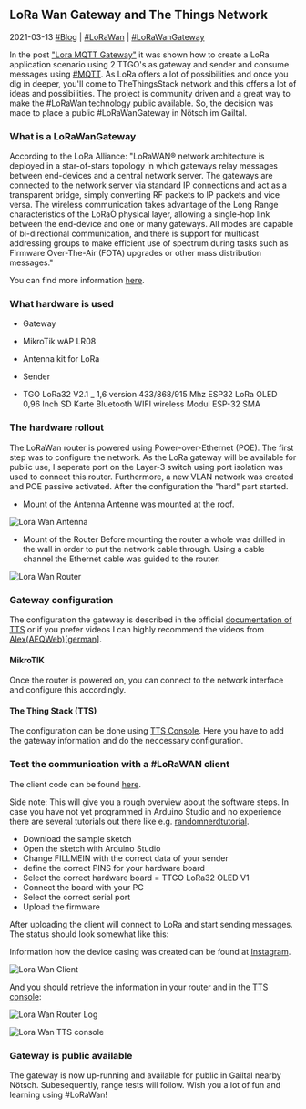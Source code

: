 ## LoRa Wan Gateway and The Things Network
2021-03-13 [#Blog](/index) | [#LoRaWan](/posts/lorawangateway) | [#LoRaWanGateway](/posts/lorawangateway)

In the post ["Lora MQTT Gateway"](/posts/loragateway) it was shown how to create a LoRa application scenario using 2 TTGO's as gateway and sender and consume messages using [#MQTT](https://en.wikipedia.org/wiki/MQTT). As LoRa offers a lot of possibilities and once you dig in deeper, you'll come to TheThingsStack network and this offers a lot of ideas and possibilities. The project is community driven and a great way to make the #LoRaWan technology public available. So, the decision was made to place a public #LoRaWanGateway in Nötsch im Gailtal.

### What is a LoRaWanGateway
According to the LoRa Alliance:
"LoRaWAN® network architecture is deployed in a star-of-stars topology in which gateways relay messages between end-devices and a central network server. The gateways are connected to the network server via standard IP connections and act as a transparent bridge, simply converting RF packets to IP packets and vice versa. The wireless communication takes advantage of the Long Range characteristics of the LoRaÒ physical layer, allowing a single-hop link between the end-device and one or many gateways. All modes are capable of bi-directional communication, and there is support for multicast addressing groups to make efficient use of spectrum during tasks such as Firmware Over-The-Air (FOTA) upgrades or other mass distribution messages."

You can find more information [here](https://lora-alliance.org/about-lorawan/).

### What hardware is used
* Gateway
 * MikroTik wAP LR08
 * Antenna kit for LoRa

* Sender
 * TGO LoRa32 V2.1 _ 1,6 version 433/868/915 Mhz ESP32 LoRa OLED 0,96 Inch SD Karte Bluetooth WIFI wireless Modul ESP-32 SMA

### The hardware rollout
The LoRaWan router is powered using Power-over-Ethernet (POE). The first step was to configure the network. As the LoRa gateway will be available for public use, I seperate port on the Layer-3 switch using port isolation was used to connect this router. Furthermore, a new VLAN network was created and POE passive activated. After the configuration the "hard" part started. 

* Mount of the Antenna
Antenne was mounted at the roof.

![Lora Wan Antenna](/assets/lorawanantenna.jpg "Lora Wan Antenna")

* Mount of the Router
Before mounting the router a whole was drilled in the wall in order to put the network cable through. Using a cable channel the Ethernet cable was guided to the router.

![Lora Wan Router](/assets/lorawanrouter.jpg "Lora Wan Router")

### Gateway configuration 

The configuration the gateway is described in the official [documentation of TTS](https://www.thethingsindustries.com/stack/) or if you prefer videos I can highly recommend the videos from [Alex(AEQWeb)[german]](https://www.youtube.com/playlist?list=PLoMSZGQFQMtJLmsb9uxYqV5bgl6aCvxsX).

#### MikroTIK
Once the router is powered on, you can connect to the network interface and configure this accordingly.

#### The Thing Stack (TTS)
The configuration can be done using [TTS Console](https://eu1.cloud.thethings.network/). Here you have to add the gateway information and do the neccessary configuration. 

### Test the communication with a #LoRaWAN client

The client code can be found [here](https://github.com/achildrenmile/lorastuff/tree/master/lorawansensor/lorawansensor). 

Side note: This will give you a rough overview about the software steps. In case you have not yet programmed in Arduino Studio and no experience there are several tutorials out there like e.g. [randomnerdtutorial](https://randomnerdtutorials.com/getting-started-with-esp32/).


* Download the sample sketch
* Open the sketch with Arduino Studio
* Change FILLMEIN with the correct data of your sender
* define the correct PINS for your hardware board
* Select the correct hardware board = TTGO LoRa32 OLED V1 
* Connect the board with your PC
* Select the correct serial port
* Upload the firmware

After uploading the client will connect to LoRa and start sending messages. The status should look somewhat like this:

Information how the device casing was created can be found at [Instagram](https://www.instagram.com/p/CMK0TMnrHHH).

![Lora Wan Client](/assets/lorawanclient.jpg "Lora Wan Client")

And you should retrieve the information in your router and in the [TTS console](https://eu1.cloud.thethings.network):

![Lora Wan Router Log](/assets/lorawanrouterlog.jpg "Lora Wan Router Log")

![Lora Wan TTS console](/assets/lorawanttsconsole.jpg "Lora Wan TTS console")

### Gateway is public available 
The gateway is now up-running and available for public in Gailtal nearby Nötsch. Subesequently, range tests will follow. Wish you a lot of fun and learning using #LoRaWan!




